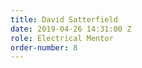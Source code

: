 ```yaml
---
title: David Satterfield
date: 2019-04-26 14:31:00 Z
role: Electrical Mentor
order-number: 8
---
```


